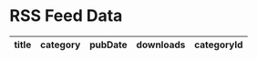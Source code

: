 # RSS Feed Data

| title | category | pubDate | downloads | categoryId |
| --- | --- | --- | --- | --- |
